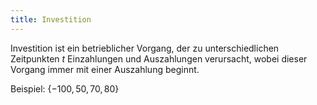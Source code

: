 ```yaml
---
title: Investition
---
```

Investition ist ein betrieblicher Vorgang, der zu unterschiedlichen Zeitpunkten $t$ Einzahlungen und Auszahlungen verursacht, wobei dieser Vorgang immer mit einer Auszahlung beginnt.

Beispiel: $\{-100, 50, 70, 80\}$